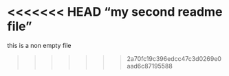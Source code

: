 <<<<<<< HEAD
“my second readme file”
=======
this is a non empty file
>>>>>>> 2a70fc19c396edcc47c3d0269e0aad6c87195588

